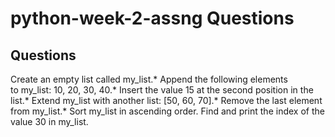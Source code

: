 # python-week-2-assng Questions

## Questions
Create an empty list called my_list.*
Append the following elements to my_list: 10, 20, 30, 40.*
Insert the value 15 at the second position in the list.*
Extend my_list with another list: [50, 60, 70].*
Remove the last element from my_list.*
Sort my_list in ascending order.
Find and print the index of the value 30 in my_list.
